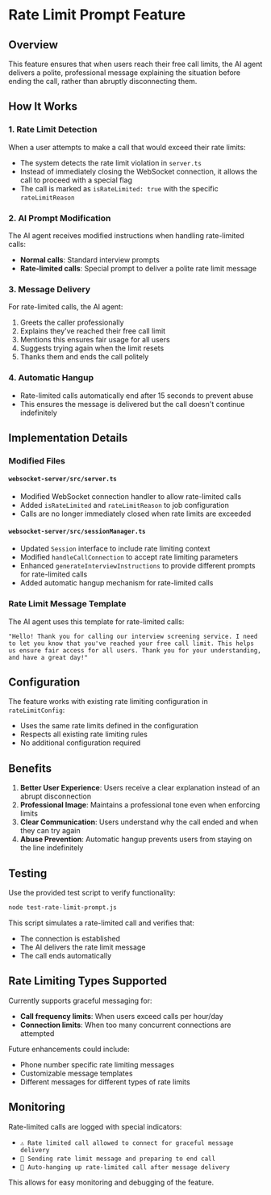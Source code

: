 # Rate Limit Prompt Feature

## Overview

This feature ensures that when users reach their free call limits, the AI agent delivers a polite, professional message explaining the situation before ending the call, rather than abruptly disconnecting them.

## How It Works

### 1. Rate Limit Detection
When a user attempts to make a call that would exceed their rate limits:
- The system detects the rate limit violation in `server.ts`
- Instead of immediately closing the WebSocket connection, it allows the call to proceed with a special flag
- The call is marked as `isRateLimited: true` with the specific `rateLimitReason`

### 2. AI Prompt Modification
The AI agent receives modified instructions when handling rate-limited calls:
- **Normal calls**: Standard interview prompts
- **Rate-limited calls**: Special prompt to deliver a polite rate limit message

### 3. Message Delivery
For rate-limited calls, the AI agent:
1. Greets the caller professionally
2. Explains they've reached their free call limit
3. Mentions this ensures fair usage for all users
4. Suggests trying again when the limit resets
5. Thanks them and ends the call politely

### 4. Automatic Hangup
- Rate-limited calls automatically end after 15 seconds to prevent abuse
- This ensures the message is delivered but the call doesn't continue indefinitely

## Implementation Details

### Modified Files

#### `websocket-server/src/server.ts`
- Modified WebSocket connection handler to allow rate-limited calls
- Added `isRateLimited` and `rateLimitReason` to job configuration
- Calls are no longer immediately closed when rate limits are exceeded

#### `websocket-server/src/sessionManager.ts`
- Updated `Session` interface to include rate limiting context
- Modified `handleCallConnection` to accept rate limiting parameters
- Enhanced `generateInterviewInstructions` to provide different prompts for rate-limited calls
- Added automatic hangup mechanism for rate-limited calls

### Rate Limit Message Template

The AI agent uses this template for rate-limited calls:

```
"Hello! Thank you for calling our interview screening service. I need to let you know that you've reached your free call limit. This helps us ensure fair access for all users. Thank you for your understanding, and have a great day!"
```

## Configuration

The feature works with existing rate limiting configuration in `rateLimitConfig`:
- Uses the same rate limits defined in the configuration
- Respects all existing rate limiting rules
- No additional configuration required

## Benefits

1. **Better User Experience**: Users receive a clear explanation instead of an abrupt disconnection
2. **Professional Image**: Maintains a professional tone even when enforcing limits
3. **Clear Communication**: Users understand why the call ended and when they can try again
4. **Abuse Prevention**: Automatic hangup prevents users from staying on the line indefinitely

## Testing

Use the provided test script to verify functionality:

```bash
node test-rate-limit-prompt.js
```

This script simulates a rate-limited call and verifies that:
- The connection is established
- The AI delivers the rate limit message
- The call ends automatically

## Rate Limiting Types Supported

Currently supports graceful messaging for:
- **Call frequency limits**: When users exceed calls per hour/day
- **Connection limits**: When too many concurrent connections are attempted

Future enhancements could include:
- Phone number specific rate limiting messages
- Customizable message templates
- Different messages for different types of rate limits

## Monitoring

Rate-limited calls are logged with special indicators:
- `⚠️ Rate limited call allowed to connect for graceful message delivery`
- `🚫 Sending rate limit message and preparing to end call`
- `🚫 Auto-hanging up rate-limited call after message delivery`

This allows for easy monitoring and debugging of the feature. 